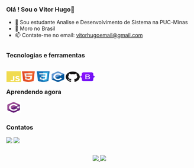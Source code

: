 ### Olá ! Sou o Vitor Hugo👋
- 🔭 Sou estudante Analise e Desenvolvimento de Sistema na PUC-Minas
- 🏡 Moro no Brasil
- 📫 Contate-me no email: vitorhugoemail@gmail.com
##
### Tecnologias e ferramentas 
 <div style="display: inline_block"></br>
  <img align="left" alt="Vitor-Js" height="30" width="40" src="https://raw.githubusercontent.com/devicons/devicon/master/icons/javascript/javascript-plain.svg"></img>
  <img align="left" alt="Vitor-HTML" height="30" width="40" src="https://raw.githubusercontent.com/devicons/devicon/master/icons/html5/html5-original.svg"></img>
  <img align="left" alt="Vitor-CSS" height="30" width="40" src="https://raw.githubusercontent.com/devicons/devicon/master/icons/css3/css3-original.svg"></img>
  <img align="left" alt="Vitor-CSS" height="30" width="40" src="https://raw.githubusercontent.com/devicons/devicon/master/icons/c/c-original.svg"></img>
  <img align="left" alt="Vitor-CSS" height="30" width="40" src="https://raw.githubusercontent.com/devicons/devicon/master/icons/github/github-original.svg"></img>
  <img align="left" alt="Vitor-CSS" height="30" width="40" src="https://raw.githubusercontent.com/devicons/devicon/master/icons/bootstrap/bootstrap-original.svg"></img>
  
 </div>
 </br>

##
### Aprendendo agora
  <img align="center" alt="Vitor-Csharp" height="30" width="40" src="https://raw.githubusercontent.com/devicons/devicon/master/icons/csharp/csharp-original.svg">

##
  
### Contatos
<div>
 <a href = "mailto:vitorhugoemail@gmail.com"><img src="https://img.shields.io/badge/-Gmail-%23333?style=for-the-badge&logo=gmail&logoColor=white" target="_blank"></a>
  <a href="https://www.linkedin.com/in/vitor-hugo-silva-ribeiro-4a2297201/" target="_blank"><img src="https://img.shields.io/badge/-LinkedIn-%230077B5?style=for-the-badge&logo=linkedin&logoColor=white" target="_blank"></a> 
</div>

##

<div align="center">
  <a href="https://github.com/rafaballerini">
  <img height="180em" src="https://github-readme-stats.vercel.app/api?username=TorugoH&show_icons=true&theme=dark&include_all_commits=true&count_private=true"/>
  <img height="180em" src="https://github-readme-stats.vercel.app/api/top-langs/?username=TorugoH&layout=compact&langs_count=7&theme=dark"/>
    </div>
